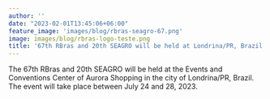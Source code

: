 ```yaml
---
author: ''
date: "2023-02-01T13:45:06+06:00"
feature_image: 'images/blog/rbras-seagro-67.png'
image: images/blog/rbras-logo-teste.png
title: '67th RBras and 20th SEAGRO will be held at Londrina/PR, Brazil'
---
```

The 67th RBras and 20th SEAGRO will be held at the Events and Conventions Center of Aurora Shopping in the city of Londrina/PR, Brazil. The event will take place between July 24 and 28, 2023.
